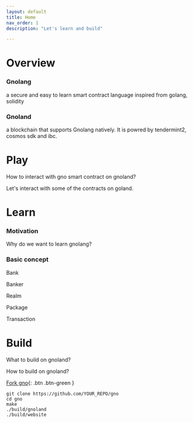 ```yaml
---
layout: default
title: Home
nav_order: 1
description: "Let's learn and build"

---
```


# Overview

### Gnolang 

a secure and easy to learn smart contract language inspired from golang, solidity

### Gnoland 

a blockchain that supports Gnolang natively. It is powred by tendermint2, cosmos sdk and ibc. 


# Play

How to interact with gno smart contract on gnoland? 

Let's interact with some of the contracts on goland.


# Learn

### Motivation

Why do we want to learn gnolang?



### Basic concept

Bank

Banker

Realm

Package

Transaction





# Build 

What to build on gnoland?



How to build on gnoland?



[Fork gno](https://github.com/gnolang/gno/fork){: .btn .btn-green }

    git clone https://github.com/YOUR_REPO/gno
    cd gno
    make
    ./build/gnoland
    ./build/website
    
    
